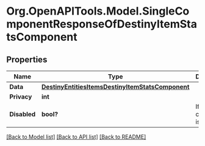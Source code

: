 # Org.OpenAPITools.Model.SingleComponentResponseOfDestinyItemStatsComponent

## Properties

Name | Type | Description | Notes
------------ | ------------- | ------------- | -------------
**Data** | [**DestinyEntitiesItemsDestinyItemStatsComponent**](DestinyEntitiesItemsDestinyItemStatsComponent.md) |  | [optional] 
**Privacy** | **int** |  | [optional] 
**Disabled** | **bool?** | If true, this component is disabled. | [optional] 

[[Back to Model list]](../README.md#documentation-for-models) [[Back to API list]](../README.md#documentation-for-api-endpoints) [[Back to README]](../README.md)

